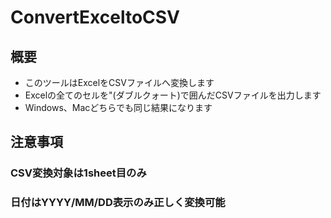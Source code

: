 # ConvertExceltoCSV

## 概要
* このツールはExcelをCSVファイルへ変換します
* Excelの全てのセルを"(ダブルクォート)で囲んだCSVファイルを出力します
* Windows、Macどちらでも同じ結果になります

## 注意事項
### CSV変換対象は1sheet目のみ
### 日付はYYYY/MM/DD表示のみ正しく変換可能
